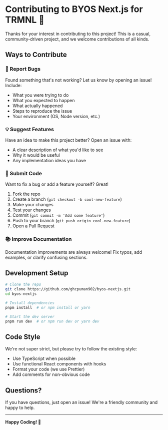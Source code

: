 # Contributing to BYOS Next.js for TRMNL 🚀

Thanks for your interest in contributing to this project! This is a casual, community-driven project, and we welcome contributions of all kinds.

## Ways to Contribute

### 🐞 Report Bugs
Found something that's not working? Let us know by opening an issue! Include:
- What you were trying to do
- What you expected to happen
- What actually happened
- Steps to reproduce the issue
- Your environment (OS, Node version, etc.)

### 💡 Suggest Features
Have an idea to make this project better? Open an issue with:
- A clear description of what you'd like to see
- Why it would be useful
- Any implementation ideas you have

### 🔧 Submit Code
Want to fix a bug or add a feature yourself? Great!

1. Fork the repo
2. Create a branch (`git checkout -b cool-new-feature`)
3. Make your changes
4. Test your changes
5. Commit (`git commit -m 'Add some feature'`)
6. Push to your branch (`git push origin cool-new-feature`)
7. Open a Pull Request

### 📚 Improve Documentation
Documentation improvements are always welcome! Fix typos, add examples, or clarify confusing sections.

## Development Setup

```bash
# Clone the repo
git clone https://github.com/ghcpuman902/byos-nextjs.git
cd byos-nextjs

# Install dependencies
pnpm install  # or npm install or yarn

# Start the dev server
pnpm run dev  # or npm run dev or yarn dev
```

## Code Style

We're not super strict, but please try to follow the existing style:
- Use TypeScript when possible
- Use functional React components with hooks
- Format your code (we use Prettier)
- Add comments for non-obvious code

## Questions?

If you have questions, just open an issue! We're a friendly community and happy to help.

---

**Happy Coding! 🚀** 